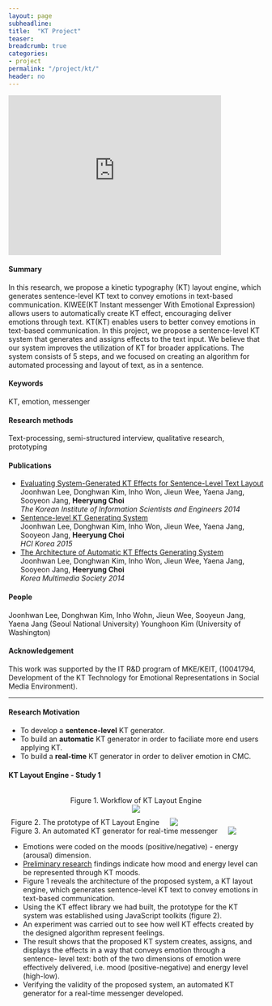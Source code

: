```yaml
---
layout: page
subheadline:  
title:  "KT Project"
teaser: 
breadcrumb: true
categories:
- project
permalink: "/project/kt/"
header: no
---
```


<iframe width="420" height="315" src="https://www.youtube.com/embed/kQlr-k_XtuQ" frameborder="0" style = "center" allowfullscreen></iframe>

<h4> Summary </h4>
In this research, we propose a kinetic typography (KT) layout engine, which generates sentence-level KT text to convey emotions in text-based communication. KIWEE(KT Instant messenger With Emotional Expression) allows users to automatically create KT effect, encouraging deliver emotions through text. KT(KT) enables users to better convey emotions in text-based communication. In this project, we propose a sentence-level KT system that generates and assigns effects to the text input. We believe that our system improves the utilization of KT for broader applications. The system consists of 5 steps, and we focused on creating an algorithm for automated processing and layout of text, as in a sentence.


<h4> Keywords </h4>
KT, emotion, messenger

<h4> Research methods </h4>
Text-processing, semi-structured interview, qualitative research, prototyping

<h4> Publications </h4>
<ul>
    <li><a href="http://www.dbpia.co.kr/Article/NODE06228881">Evaluating System-Generated KT Effects for Sentence-Level Text Layout</a><br>
Joonhwan Lee, Donghwan Kim, Inho Won, Jieun Wee, Yaena Jang, Sooyeon Jang, <strong>Heeryung Choi</strong><br><em>The Korean Institute of Information Scientists and Engineers 2014</em></li>
    <li><a href="http://www.dbpia.co.kr/Article/NODE06139482">Sentence-level KT Generating System</a><br>Joonhwan Lee, Donghwan Kim, Inho Won, Jieun Wee, Yaena Jang, Sooyeon Jang, <strong>Heeryung Choi</strong><br><em>HCI Korea 2015</em></li>
    <li><a href="http://heeryung.github.com/assets/files/multimedia_kt.pdf">The Architecture of Automatic KT Effects Generating System</a><br>Joonhwan Lee, Donghwan Kim, Inho Won, Jieun Wee, Yaena Jang, Sooyeon Jang, <strong>Heeryung Choi</strong><br><em>Korea Multimedia Society 2014</em></li>
</ul>


<h4> People </h4>
Joonhwan Lee, Donghwan Kim, Inho Wohn, Jieun Wee, Sooyeun Jang, Yaena Jang (Seoul National University) 
Younghoon Kim (University of Washington)

<h4> Acknowledgement </h4>
This work was supported by the IT R&D program of MKE/KEIT, (10041794, Development of the KT Technology for Emotional Representations in Social Media Environment).


<hr>


<h4> Research Motivation </h4>
<ul>
    <li> To develop a <strong>sentence-level</strong> KT generator. </li>
    <li> To build an <strong>automatic</strong> KT generator in order to faciliate more end users applying KT. </li>
    <li> To build a <strong>real-time</strong> KT generator in order to deliver emotion in CMC. </li>
</ul>


<h4> KT Layout Engine - Study 1 </h4>
<div id = "large_image_container">
    <div style = "padding: 5px;">
    <div id = "images_container">
    <div style ="padding: 10px; text-align: center">
        Figure 1. Workflow of KT Layout Engine <br>
        <img src = "http://heeryung.github.com/images/kt_workflow.png">
    </div>
    <div class = "row">
        <div class="medium-6 columns">
            Figure 2. The prototype of KT Layout Engine <br>
            <img src = "http://heeryung.github.com/images/kt_prototype.png">
        </div>
        <div class="medium-6 columns">
            Figure 3. An automated KT generator for real-time messenger <br>
            <img src = "http://heeryung.github.com/images/kt_messenger.png">
        </div>
    </div>
</div>

<ul>
    <li> Emotions were coded on the moods (positive/negative) - energy (arousal) dimension. </li>
    <li> <a href="http://dl.acm.org/citation.cfm?id=571997">Preliminary research</a> findings indicate how mood and energy level can be represented through KT moods. </li>
    <li> Figure 1 reveals the architecture of the proposed system, a KT layout engine, which generates sentence-level KT text to convey emotions in text-based communication.
    <li> Using the KT effect library we had built, the prototype for the KT system was established using JavaScript toolkits (figure 2). </li>    
    <li> An experiment was carried out to see how well KT effects created by the designed algorithm represent feelings. </li> 
    <li> The result shows that the proposed KT system creates, assigns, and displays the effects in a way that conveys emotion through a sentence- level text: both of the two dimensions of emotion were effectively delivered, i.e. mood (positive-negative) and energy level (high-low). </li>
    <li> Verifying the validity of the proposed system, an automated KT generator for a real-time messenger developed.
</ul>

        

    



